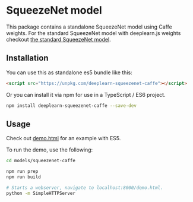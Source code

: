 # SqueezeNet model

This package contains a standalone SqueezeNet model using Caffe weights. For the standard SqueezeNet model with deeplearn.js weights checkout [the standard SqueezeNet model](https://github.com/PAIR-code/deeplearnjs/blob/master/models/squeezenet).

## Installation
You can use this as standalone es5 bundle like this:

```html
<script src="https://unpkg.com/deeplearn-squeezenet-caffe"></script>
```

Or you can install it via npm for use in a TypeScript / ES6 project.

```sh
npm install deeplearn-squeezenet-caffe --save-dev
```

## Usage

Check out [demo.html](https://github.com/PAIR-code/deeplearnjs/blob/master/models/squeezenet-caffe/demo.html)
for an example with ES5.

To run the demo, use the following:

```bash
cd models/squeezenet-caffe

npm run prep
npm run build

# Starts a webserver, navigate to localhost:8000/demo.html.
python -m SimpleHTTPServer
```
